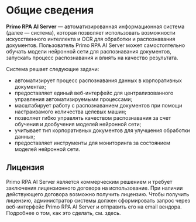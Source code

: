 #  Общие сведения

**Primo RPA AI Server** — автоматизированная информационная система (далее — система), которая позволяет использовать возможности искусственного интеллекта и OCR для обработки и распознавания документов. Пользователь Primo RPA AI Server может самостоятельно обучать модели нейронной сети для распознавания документов, запускать процесс распознавания и влиять на качество результата. 

Система решает следующие задачи:
* автоматизирует процесс распознавания данных в корпоративных документах;
* предоставляет единый веб-интерфейс для централизованного управления автоматизируемыми процессами;
* масштабирует работу с распознаванием документов при помощи настраивамого количества целевых машин;
* позволяет гибко управлять качеством распознавания за счет  обучения и дообучения моделей нейронной сети;
* учитывает тип корпоративных документов для улучшения обработки данных;
* предоставляет инструменты для мониторинга за состоянием моделей нейронной сети.


## Лицензия

Primo RPA AI Server является коммерческим решением и требует заключения лицензионного договора на использование. При наличии действующего договора возможно получить лицензию. Чтобы получить лицензию, администратор системы должен сформировать запрос через веб-интерфейс Primo RPA AI Server и отправить его на email вендора. Подробнее о том, как это сделать, см. здесь.

